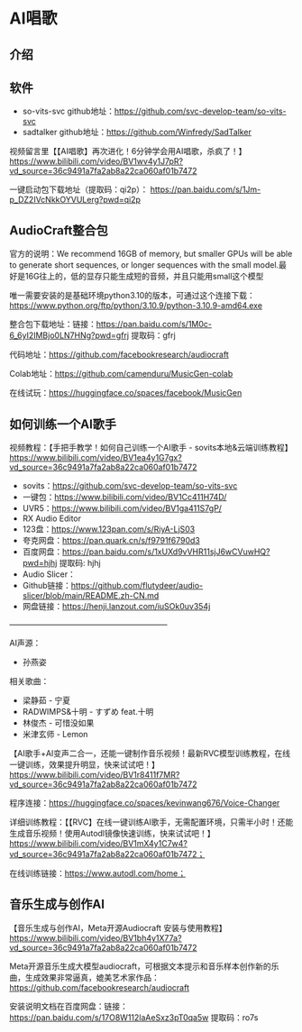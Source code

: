 # AI唱歌

## 介绍

## 软件

- so-vits-svc github地址：<https://github.com/svc-develop-team/so-vits-svc>
- sadtalker github地址：<https://github.com/Winfredy/SadTalker>

视频留言里【【AI唱歌】再次进化！6分钟学会用AI唱歌，杀疯了！】<https://www.bilibili.com/video/BV1wv4y1J7pR?vd_source=36c9491a7fa2ab8a22ca060af01b7472>

一键启动包下载地址（提取码：qi2p）： <https://pan.baidu.com/s/1Jm-p_DZ2IVcNkkOYVULerg?pwd=qi2p>

## AudioCraft整合包

官方的说明：We recommend 16GB of memory, but smaller GPUs will be able to generate short sequences, or longer sequences with the small model.最好是16G往上的，低的显存只能生成短的音频，并且只能用small这个模型

唯一需要安装的是基础环境python3.10的版本，可通过这个连接下载：
<https://www.python.org/ftp/python/3.10.9/python-3.10.9-amd64.exe>

整合包下载地址：链接：<https://pan.baidu.com/s/1M0c-6_6yI2IMBjo0LN7HNg?pwd=gfrj>   提取码：gfrj

代码地址：<https://github.com/facebookresearch/audiocraft>

Colab地址：<https://github.com/camenduru/MusicGen-colab>

在线试玩：<https://huggingface.co/spaces/facebook/MusicGen>

## 如何训练一个AI歌手

视频教程：【手把手教学！如何自己训练一个AI歌手 - sovits本地&云端训练教程】<https://www.bilibili.com/video/BV1ea4y1G7gx?vd_source=36c9491a7fa2ab8a22ca060af01b7472>

- sovits：<https://github.com/svc-develop-team/so-vits-svc>
- 一键包：<https://www.bilibili.com/video/BV1Cc411H74D/>
- UVR5：<https://www.bilibili.com/video/BV1ga411S7gP/>
- RX Audio Editor
- 123盘：<https://www.123pan.com/s/RiyA-LjS03>
- 夸克网盘：<https://pan.quark.cn/s/f9791f6790d3>
- 百度网盘：<https://pan.baidu.com/s/1xUXd9vVHR11sjJ6wCVuwHQ?pwd=hjhj> 提取码: hjhj
- Audio Slicer：
- Github链接：<https://github.com/flutydeer/audio-slicer/blob/main/README.zh-CN.md>
- 网盘链接：<https://henji.lanzout.com/iuSOk0uv354j>

————————————————————

AI声源：

- 孙燕姿

相关歌曲：

- 梁静茹 - 宁夏
- RADWIMPS&十明 - すずめ feat.十明
- 林俊杰 - 可惜没如果
- 米津玄师 - Lemon

【AI歌手+AI变声二合一，还能一键制作音乐视频！最新RVC模型训练教程，在线一键训练，效果提升明显，快来试试吧！】<https://www.bilibili.com/video/BV1r8411f7MR?vd_source=36c9491a7fa2ab8a22ca060af01b7472>

程序连接：<https://huggingface.co/spaces/kevinwang676/Voice-Changer>

详细训练教程：【【RVC】在线一键训练AI歌手，无需配置环境，只需半小时！还能生成音乐视频！使用Autodl镜像快速训练，快来试试吧！】<https://www.bilibili.com/video/BV1mX4y1C7w4?vd_source=36c9491a7fa2ab8a22ca060af01b7472；>

在线训练链接：<https://www.autodl.com/home；>

## 音乐生成与创作AI

【音乐生成与创作AI，Meta开源Audiocraft 安装与使用教程】<https://www.bilibili.com/video/BV1bh4y1X77a?vd_source=36c9491a7fa2ab8a22ca060af01b7472>

Meta开源音乐生成大模型audiocraft，可根据文本提示和音乐样本创作新的乐曲，生成效果非常逼真，媲美艺术家作品：<https://github.com/facebookresearch/audiocraft>

安装说明文档在百度网盘：链接：<https://pan.baidu.com/s/17O8W112laAeSxz3pT0qa5w>   提取码：ro7s

